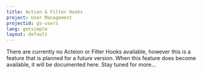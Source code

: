 ```yaml
---
title: Action & Filter Hooks
project: User Management
projectid: gs-users
lang: getsimple
layout: default
---
```


There are currently no Acteion or Filter Hooks available, however this is a feature that is planned for a future version. When this feature does become available, it will be documented here. Stay tuned for more...
